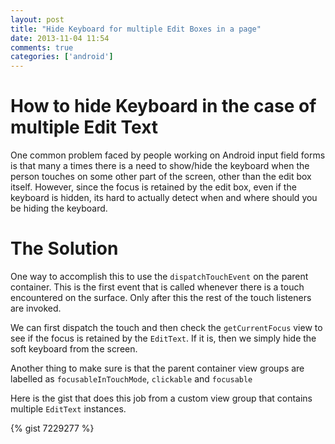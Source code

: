 ```yaml
---
layout: post
title: "Hide Keyboard for multiple Edit Boxes in a page"
date: 2013-11-04 11:54
comments: true
categories: ['android']
---
```


How to hide Keyboard in the case of multiple Edit Text
======================================================
One common problem faced by people working on Android input field forms is that many a times there is a need to show/hide the keyboard when the person touches on some other part of the screen, other than the edit box itself. However, since the focus is retained by the edit box, even if the keyboard is hidden, its hard to actually detect when and where should you be hiding the keyboard.

The Solution
============
One way to accomplish this to use the `dispatchTouchEvent` on the parent container. This is the first event that is called whenever there is a touch encountered on the surface. Only after this the rest of the touch listeners are invoked. 

We can first dispatch the touch and then check the `getCurrentFocus` view to see if the focus is retained by the `EditText`. If it is, then we simply hide the soft keyboard from the screen.

Another thing to make sure is that the parent container view groups are labelled as `focusableInTouchMode`, `clickable` and `focusable`

Here is the gist that does this job from a custom view group that contains multiple `EditText` instances.

{% gist 7229277 %}